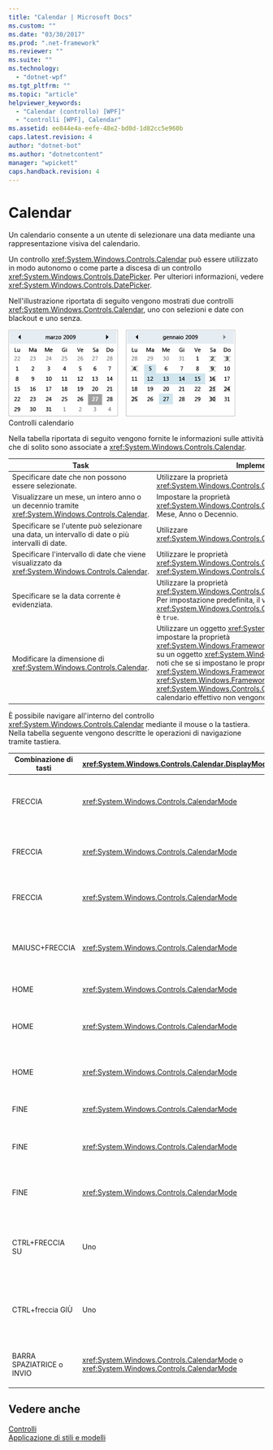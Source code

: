 ```yaml
---
title: "Calendar | Microsoft Docs"
ms.custom: ""
ms.date: "03/30/2017"
ms.prod: ".net-framework"
ms.reviewer: ""
ms.suite: ""
ms.technology: 
  - "dotnet-wpf"
ms.tgt_pltfrm: ""
ms.topic: "article"
helpviewer_keywords: 
  - "Calendar (controllo) [WPF]"
  - "controlli [WPF], Calendar"
ms.assetid: ee844e4a-eefe-48e2-bd0d-1d82cc5e960b
caps.latest.revision: 4
author: "dotnet-bot"
ms.author: "dotnetcontent"
manager: "wpickett"
caps.handback.revision: 4
---
```

# Calendar
Un calendario consente a un utente di selezionare una data mediante una rappresentazione visiva del calendario.  
  
 Un controllo <xref:System.Windows.Controls.Calendar> può essere utilizzato in modo autonomo o come parte a discesa di un controllo <xref:System.Windows.Controls.DatePicker>.  Per ulteriori informazioni, vedere <xref:System.Windows.Controls.DatePicker>.  
  
 Nell'illustrazione riportata di seguito vengono mostrati due controlli <xref:System.Windows.Controls.Calendar>, uno con selezioni e date con blackout e uno senza.  
  
 ![Controlli del calendario](../../../../docs/framework/wpf/controls/media/ndp-calendarcontrols.png "NDP\_CalendarControls")  
Controlli calendario  
  
 Nella tabella riportata di seguito vengono fornite le informazioni sulle attività che di solito sono associate a <xref:System.Windows.Controls.Calendar>.  
  
|Task|Implementazione|  
|----------|---------------------|  
|Specificare date che non possono essere selezionate.|Utilizzare la proprietà <xref:System.Windows.Controls.Calendar.BlackoutDates%2A>.|  
|Visualizzare un mese, un intero anno o un decennio tramite <xref:System.Windows.Controls.Calendar>.|Impostare la proprietà <xref:System.Windows.Controls.Calendar.DisplayMode%2A> su Mese, Anno o Decennio.|  
|Specificare se l'utente può selezionare una data, un intervallo di date o più intervalli di date.|Utilizzare <xref:System.Windows.Controls.Calendar.SelectionMode%2A>.|  
|Specificare l'intervallo di date che viene visualizzato da <xref:System.Windows.Controls.Calendar>.|Utilizzare le proprietà <xref:System.Windows.Controls.Calendar.DisplayDateStart%2A> e <xref:System.Windows.Controls.Calendar.DisplayDateEnd%2A>.|  
|Specificare se la data corrente è evidenziata.|Utilizzare la proprietà <xref:System.Windows.Controls.Calendar.IsTodayHighlighted%2A>.  Per impostazione predefinita, il valore di <xref:System.Windows.Controls.Calendar.IsTodayHighlighted%2A> è `true`.|  
|Modificare la dimensione di <xref:System.Windows.Controls.Calendar>.|Utilizzare un oggetto <xref:System.Windows.Controls.Viewbox> o impostare la proprietà <xref:System.Windows.FrameworkElement.LayoutTransform%2A> su un oggetto <xref:System.Windows.Media.ScaleTransform>.  Si noti che se si impostano le proprietà <xref:System.Windows.FrameworkElement.Width%2A> e <xref:System.Windows.FrameworkElement.Height%2A> di <xref:System.Windows.Controls.Calendar>, le dimensioni del calendario effettivo non vengono modificate.|  
  
 È possibile navigare all'interno del controllo <xref:System.Windows.Controls.Calendar> mediante il mouse o la tastiera.  Nella tabella seguente vengono descritte le operazioni di navigazione tramite tastiera.  
  
|Combinazione di tasti|<xref:System.Windows.Controls.Calendar.DisplayMode%2A>|Azione|  
|---------------------------|-----------------------------------------------------------------------------------------------------------------------------------------------------------|------------|  
|FRECCIA|<xref:System.Windows.Controls.CalendarMode>|Modifica la proprietà <xref:System.Windows.Controls.Calendar.SelectedDate%2A> se la proprietà <xref:System.Windows.Controls.Calendar.SelectionMode%2A> non è impostata su <xref:System.Windows.Controls.CalendarSelectionMode>.|  
|FRECCIA|<xref:System.Windows.Controls.CalendarMode>|Modifica il mese della proprietà <xref:System.Windows.Controls.Calendar.DisplayDate%2A>.  Si noti che <xref:System.Windows.Controls.Calendar.SelectedDate%2A> non cambia.|  
|FRECCIA|<xref:System.Windows.Controls.CalendarMode>|Modifica l'anno di <xref:System.Windows.Controls.Calendar.DisplayDate%2A>.  Si noti che <xref:System.Windows.Controls.Calendar.SelectedDate%2A> non cambia.|  
|MAIUSC\+FRECCIA|<xref:System.Windows.Controls.CalendarMode>|Se la proprietà <xref:System.Windows.Controls.Calendar.SelectionMode%2A> non è impostata su <xref:System.Windows.Controls.CalendarSelectionMode> o <xref:System.Windows.Controls.CalendarSelectionMode>, estende l'intervallo di date selezionate.|  
|HOME|<xref:System.Windows.Controls.CalendarMode>|Imposta <xref:System.Windows.Controls.Calendar.SelectedDate%2A> sul primo giorno del mese corrente.|  
|HOME|<xref:System.Windows.Controls.CalendarMode>|Imposta il mese di <xref:System.Windows.Controls.Calendar.DisplayDate%2A> sul primo mese dell'anno.  La proprietà <xref:System.Windows.Controls.Calendar.SelectedDate%2A> non viene modificata.|  
|HOME|<xref:System.Windows.Controls.CalendarMode>|Imposta l'anno di <xref:System.Windows.Controls.Calendar.DisplayDate%2A> sul primo anno del decennio.  La proprietà <xref:System.Windows.Controls.Calendar.SelectedDate%2A> non viene modificata.|  
|FINE|<xref:System.Windows.Controls.CalendarMode>|Imposta <xref:System.Windows.Controls.Calendar.SelectedDate%2A> sull'ultimo giorno del mese corrente.|  
|FINE|<xref:System.Windows.Controls.CalendarMode>|Imposta il mese di <xref:System.Windows.Controls.Calendar.DisplayDate%2A> sull'ultimo mese dell'anno.  La proprietà <xref:System.Windows.Controls.Calendar.SelectedDate%2A> non viene modificata.|  
|FINE|<xref:System.Windows.Controls.CalendarMode>|Imposta l'anno di <xref:System.Windows.Controls.Calendar.DisplayDate%2A> sull'ultimo anno del decennio.  La proprietà <xref:System.Windows.Controls.Calendar.SelectedDate%2A> non viene modificata.|  
|CTRL\+FRECCIA SU|Uno|Consente di passare <xref:System.Windows.Controls.Calendar.DisplayMode%2A> al valore successivo superiore.  Se la proprietà <xref:System.Windows.Controls.Calendar.DisplayMode%2A> è già impostata su <xref:System.Windows.Controls.CalendarMode>, non verrà eseguita alcuna azione.|  
|CTRL\+freccia GIÙ|Uno|Consente di passare <xref:System.Windows.Controls.Calendar.DisplayMode%2A> al valore successivo inferiore.  Se la proprietà <xref:System.Windows.Controls.Calendar.DisplayMode%2A> è già impostata su <xref:System.Windows.Controls.CalendarMode>, non verrà eseguita alcuna azione.|  
|BARRA SPAZIATRICE o INVIO|<xref:System.Windows.Controls.CalendarMode> o <xref:System.Windows.Controls.CalendarMode>|Consente di passare <xref:System.Windows.Controls.Calendar.DisplayMode%2A> a <xref:System.Windows.Controls.CalendarMode> o <xref:System.Windows.Controls.CalendarMode> rappresentati dall'elemento con stato attivo.|  
  
## Vedere anche  
 [Controlli](../../../../docs/framework/wpf/controls/index.md)   
 [Applicazione di stili e modelli](../../../../docs/framework/wpf/controls/styling-and-templating.md)
